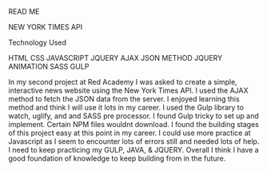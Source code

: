 READ ME

NEW YORK TIMES API


Technology Used

HTML
CSS
JAVASCRIPT
JQUERY
AJAX JSON METHOD
JQUERY ANIMATION
SASS
GULP


In my second project at Red Academy I was asked to create a simple, interactive news website using the New York Times API. I used the AJAX method to fetch the JSON data from the server. I enjoyed learning this method and think I will use it lots in my career. I used the Gulp library to watch, uglify, and and SASS pre processor. I found Gulp tricky to set up and implement. Certain NPM files wouldnt download.  I found the building stages of this project easy at this point in my career. I could use more practice at Javascript as I seem to encounter lots of errors still and needed lots of help. I need to keep practicing my GULP, JAVA, & JQUERY. Overall I think I have a good foundation of knowledge to keep building from in the future. 

